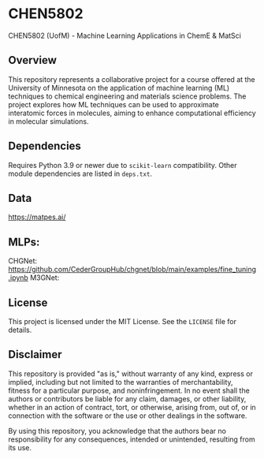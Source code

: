 # CHEN5802
CHEN5802 (UofM) - Machine Learning Applications in ChemE &amp; MatSci

## Overview

This repository represents a collaborative project for a course offered at the University of Minnesota on the application of machine learning (ML) techniques to chemical engineering and materials science problems. The project explores how ML techniques can be used to approximate interatomic forces in molecules, aiming to enhance computational efficiency in molecular simulations.

## Dependencies

Requires Python 3.9 or newer due to `scikit-learn` compatibility. Other module dependencies are listed in `deps.txt`.

## Data

https://matpes.ai/

## MLPs:

CHGNet: https://github.com/CederGroupHub/chgnet/blob/main/examples/fine_tuning.ipynb
M3GNet: 

## License

This project is licensed under the MIT License. See the `LICENSE` file for details.

## Disclaimer

This repository is provided "as is," without warranty of any kind, express or implied, including but not limited to the warranties of merchantability, fitness for a particular purpose, and noninfringement. In no event shall the authors or contributors be liable for any claim, damages, or other liability, whether in an action of contract, tort, or otherwise, arising from, out of, or in connection with the software or the use or other dealings in the software.

By using this repository, you acknowledge that the authors bear no responsibility for any consequences, intended or unintended, resulting from its use.
